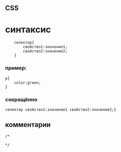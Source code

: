 ## CSS

# синтаксис 
	    селектор{
		    свойство1:значение1;
		    свойство2:значение2;
	    }
### пример:
	p{
		color:green;
	} 

### сокращённо

    селектор свойство1:значение1 свойство2:значение2;}	

## комментарии
    /*

    */